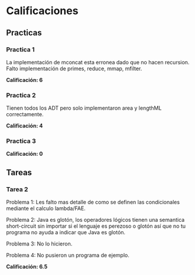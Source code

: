 # Calificaciones

## Practicas

### Practica 1

La implementación de mconcat esta erronea dado que no hacen recursion.
Falto implementación de primes, reduce, mmap, mfilter.

**Calificación: 6**

### Practica 2

Tienen todos los ADT pero solo implementaron area y lengthML correctamente.

**Calificación: 4**

### Practica 3

**Calificación: 0**

## Tareas

### Tarea 2

Problema 1: Les falto mas detalle de como se definen las condicionales
mediante el calculo lambda/FAE.

Problema 2: Java es glotón, los operadores lógicos tienen una semantica short-circuit sin importar si el lenguaje es perezoso o glotón así que no tu programa no ayuda a indicar que Java es glotón.

Problema 3: No lo hicieron.

Problema 4: No pusieron un programa de ejemplo.

**Calificación: 6.5**